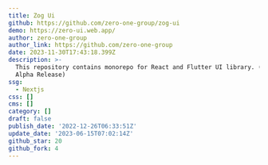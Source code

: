 ```yaml
---
title: Zog Ui
github: https://github.com/zero-one-group/zog-ui
demo: https://zero-ui.web.app/
author: zero-one-group
author_link: https://github.com/zero-one-group
date: 2023-11-30T17:43:18.399Z
description: >-
  This repository contains monorepo for React and Flutter UI library. (WIP -
  Alpha Release)
ssg:
  - Nextjs
css: []
cms: []
category: []
draft: false
publish_date: '2022-12-26T06:33:51Z'
update_date: '2023-06-15T07:02:14Z'
github_star: 20
github_fork: 4
---
```


